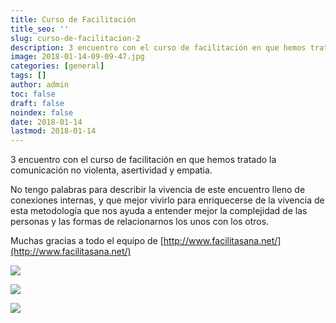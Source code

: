 ```yaml
---
title: Curso de Facilitación
title_seo: ''
slug: curso-de-facilitacion-2
description: 3 encuentro con el curso de facilitación en que hemos tratado la comunicación no violenta, asertividad y empatia.
image: 2018-01-14-09-09-47.jpg
categories: [general]
tags: []
author: admin
toc: false
draft: false
noindex: false
date: 2018-01-14
lastmod: 2018-01-14
---
```


3 encuentro con el curso de facilitación en que hemos tratado la
comunicación no violenta, asertividad y empatia.

No tengo palabras para describir la vivencia de este encuentro lleno de
conexiones internas, y que mejor vivirlo para enriquecerse de la vivencia de
esta metodología que nos ayuda a entender mejor la complejidad de las
personas y las formas de relacionarnos los unos con los otros.

Muchas gracias a todo el equipo de
[http://www.facilitasana.net/](http://www.facilitasana.net/)

![](2018-01-14-11-59-29.jpg)

![](2018-01-14-14-39-52.jpg)

![](2018-01-14-14-44-05.jpg)